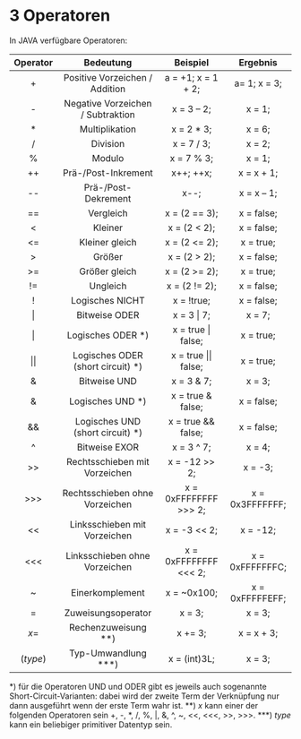 
3 Operatoren
====================

In JAVA verfügbare Operatoren:

| Operator |             Bedeutung             |       Beispiel        |    Ergebnis     |
| :------: | :-------------------------------: | :-------------------: | :-------------: |
|    +     |  Positive Vorzeichen / Addition   |  a = +1; x = 1 + 2;   |  a= 1; x = 3;   |
|    -     | Negative Vorzeichen / Subtraktion |      x = 3 – 2;       |     x = 1;      |
|    *     |          Multiplikation           |      x = 2 * 3;       |     x = 6;      |
|    /     |             Division              |      x = 7 / 3;       |     x = 2;      |
|    %     |              Modulo               |      x = 7 % 3;       |     x = 1;      |
|    ++    |        Prä-/Post-Inkrement        |      x++;  ++x;       |   x = x + 1;    |
|    --    |        Prä-/Post-Dekrement        |         x--;          |   x = x – 1;    |
|    ==    |             Vergleich             |     x = (2 == 3);     |   x = false;    |
|    <     |              Kleiner              |     x = (2 < 2);      |   x = false;    |
|    <=    |          Kleiner gleich           |     x = (2 <= 2);     |    x = true;    |
|    >     |              Größer               |     x = (2 > 2);      |   x = false;    |
|    >=    |           Größer gleich           |     x = (2 >= 2);     |    x = true;    |
|    !=    |             Ungleich              |     x = (2 != 2);     |   x = false;    |
|    !     |          Logisches NICHT          |      x = !true;       |   x = false;    |
|    \|    |           Bitweise ODER           |      x = 3 \| 7;      |     x = 7;      |
|    \|    |         Logisches ODER *)         |  x = true \| false;   |    x = true;    |
|   \|\|   | Logisches ODER (short circuit) *) | x = true \|\| false;  |    x = true;    |
|    &     |           Bitweise UND            |      x = 3 & 7;       |     x = 3;      |
|    &     |         Logisches UND *)          |   x = true & false;   |   x = false;    |
|    &&    | Logisches UND (short circuit) *)  |  x = true && false;   |   x = false;    |
|    ^     |           Bitweise EXOR           |      x = 3 ^ 7;       |     x = 4;      |
|    >>    |   Rechtsschieben mit Vorzeichen   |     x = -12 >> 2;     |     x = -3;     |
|   >>>    |  Rechtsschieben ohne Vorzeichen   | x = 0xFFFFFFFF >>> 2; | x = 0x3FFFFFFF; |
|    <<    |   Linksschieben mit Vorzeichen    |     x = -3 << 2;      |    x = -12;     |
|   <<<    |   Linksschieben ohne Vorzeichen   | x = 0xFFFFFFFF <<< 2; | x = 0xFFFFFFFC; |
|    ~     |          Einerkomplement          |      x = ~0x100;      | x = 0xFFFFFEFF; |
|    =     |        Zuweisungsoperator         |        x = 3;         |     x = 3;      |
|   *x*=   |        Rechenzuweisung **)        |        x += 3;        |   x = x + 3;    |
| (*type*) |        Typ-Umwandlung ***)        |     x = (int)3L;      |     x = 3;      |

\*) für die Operatoren UND und ODER gibt es jeweils auch sogenannte Short-Circuit-Varianten: dabei wird der zweite Term der Verknüpfung nur dann ausgeführt wenn der erste Term wahr ist.
\*\*) *x* kann einer der folgenden Operatoren sein +, -, *, /, %, |, &, ^, ~, <<, <<<, >>, >>>.
***) *type* kann ein beliebiger primitiver Datentyp sein.
